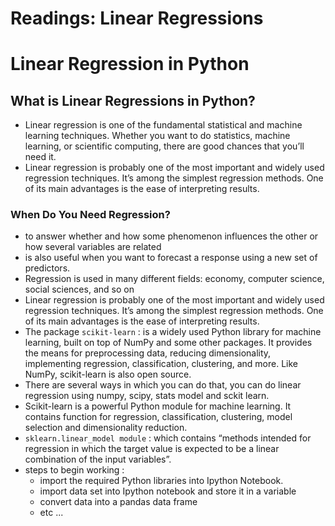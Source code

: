 # Readings: Linear Regressions

# Linear Regression in Python

## What is Linear Regressions in Python?

- Linear regression is one of the fundamental statistical and machine learning techniques. Whether you want to do statistics, machine learning, or scientific computing, there are good chances that you’ll need it.
- Linear regression is probably one of the most important and widely used regression techniques. It’s among the simplest regression methods. One of its main advantages is the ease of interpreting results.

### When Do You Need Regression?

- to answer whether and how some phenomenon influences the other or how several variables are related
- is also useful when you want to forecast a response using a new set of predictors.
- Regression is used in many different fields: economy, computer science, social sciences, and so on
- Linear regression is probably one of the most important and widely used regression techniques. It’s among the simplest regression methods.
One of its main advantages is the ease of interpreting results.
- The package `scikit-learn` : is a widely used Python library for machine learning, built on top of NumPy and some other packages. It provides the means for preprocessing data,
reducing dimensionality, implementing regression, classification, clustering, and more. Like NumPy, scikit-learn is also open source.
- There are several ways in which you can do that, you can do linear regression using numpy, scipy, stats model and sckit learn.
- Scikit-learn is a powerful Python module for machine learning. It contains function for regression, classification, clustering, model selection
and dimensionality reduction.
- `sklearn.linear_model module` : which contains “methods intended for regression in which the target value is expected to be a linear combination of the
input variables”.
- steps to begin working :
  - import the required Python libraries into Ipython Notebook.
  - import data set into Ipython notebook and store it in a variable
  - convert data into a pandas data frame
  - etc ...
